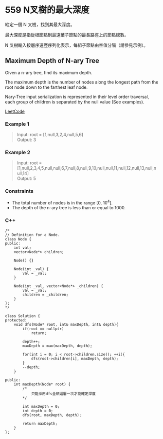 # 559 N叉樹的最大深度

給定一個 N 叉樹，找到其最大深度。

最大深度是指從根節點到最遠葉子節點的最長路徑上的節點總數。

N 叉樹輸入按層序遍歷序列化表示，每組子節點由空值分隔（請參見示例）。

## Maximum Depth of N-ary Tree

Given a n-ary tree, find its maximum depth.

The maximum depth is the number of nodes along the longest path from the root node down to the farthest leaf node.

Nary-Tree input serialization is represented in their level order traversal, each group of children is separated by the null value (See examples).

[LeetCode](https://leetcode.cn/problems/maximum-depth-of-n-ary-tree/)

### Example 1

>Input: root = [1,null,3,2,4,null,5,6]  
Output: 3  

### Example 2

> Input: root = [1,null,2,3,4,5,null,null,6,7,null,8,null,9,10,null,null,11,null,12,null,13,null,null,14]  
Output: 5  

### Constraints

* The total number of nodes is in the range [0, 10<sup>4</sup>].
* The depth of the n-ary tree is less than or equal to 1000.

### C++ 

```
/*
// Definition for a Node.
class Node {
public:
    int val;
    vector<Node*> children;

    Node() {}

    Node(int _val) {
        val = _val;
    }

    Node(int _val, vector<Node*> _children) {
        val = _val;
        children = _children;
    }
};
*/

class Solution {
protected:
    void dfs(Node* root, int& maxDepth, int& depth){
        if(root == nullptr)
            return;

        depth++;
        maxDepth = max(maxDepth, depth);

        for(int i = 0; i < root->children.size(); ++i){
            dfs(root->children[i], maxDepth, depth);
        }
        --depth;
    }

public:
    int maxDepth(Node* root) {
        /*
            只能採用dfs全部遍曆一次才能確定深度
        */

        int maxDepth = 0;
        int depth = 0;
        dfs(root, maxDepth, depth);
        
        return maxDepth;
    }
};
```